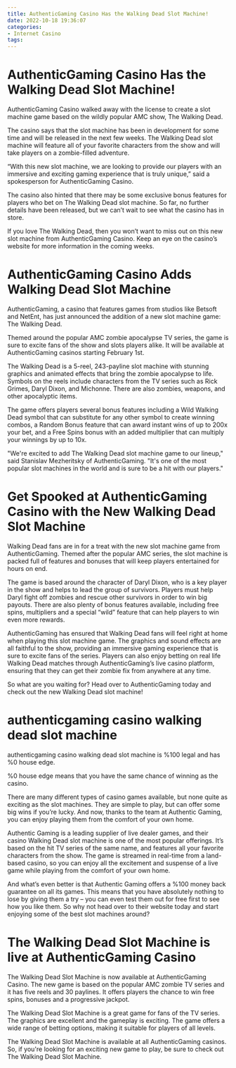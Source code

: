 ```yaml
---
title: AuthenticGaming Casino Has the Walking Dead Slot Machine!
date: 2022-10-18 19:36:07
categories:
- Internet Casino
tags:
---
```



#  AuthenticGaming Casino Has the Walking Dead Slot Machine!

AuthenticGaming Casino walked away with the license to create a slot machine game based on the wildly popular AMC show, The Walking Dead. 

The casino says that the slot machine has been in development for some time and will be released in the next few weeks. The Walking Dead slot machine will feature all of your favorite characters from the show and will take players on a zombie-filled adventure.

“With this new slot machine, we are looking to provide our players with an immersive and exciting gaming experience that is truly unique,” said a spokesperson for AuthenticGaming Casino.

The casino also hinted that there may be some exclusive bonus features for players who bet on The Walking Dead slot machine. So far, no further details have been released, but we can’t wait to see what the casino has in store.

If you love The Walking Dead, then you won’t want to miss out on this new slot machine from AuthenticGaming Casino. Keep an eye on the casino’s website for more information in the coming weeks.

#  AuthenticGaming Casino Adds Walking Dead Slot Machine

AuthenticGaming, a casino that features games from studios like Betsoft and NetEnt, has just announced the addition of a new slot machine game: The Walking Dead.

Themed around the popular AMC zombie apocalypse TV series, the game is sure to excite fans of the show and slots players alike. It will be available at AuthenticGaming casinos starting February 1st.

The Walking Dead is a 5-reel, 243-payline slot machine with stunning graphics and animated effects that bring the zombie apocalypse to life. Symbols on the reels include characters from the TV series such as Rick Grimes, Daryl Dixon, and Michonne. There are also zombies, weapons, and other apocalyptic items.

The game offers players several bonus features including a Wild Walking Dead symbol that can substitute for any other symbol to create winning combos, a Random Bonus feature that can award instant wins of up to 200x your bet, and a Free Spins bonus with an added multiplier that can multiply your winnings by up to 10x.

"We're excited to add The Walking Dead slot machine game to our lineup," said Stanislav Mezheritsky of AuthenticGaming. "It's one of the most popular slot machines in the world and is sure to be a hit with our players."

#  Get Spooked at AuthenticGaming Casino with the New Walking Dead Slot Machine

Walking Dead fans are in for a treat with the new slot machine game from AuthenticGaming. Themed after the popular AMC series, the slot machine is packed full of features and bonuses that will keep players entertained for hours on end.

The game is based around the character of Daryl Dixon, who is a key player in the show and helps to lead the group of survivors. Players must help Daryl fight off zombies and rescue other survivors in order to win big payouts. There are also plenty of bonus features available, including free spins, multipliers and a special “wild” feature that can help players to win even more rewards.

AuthenticGaming has ensured that Walking Dead fans will feel right at home when playing this slot machine game. The graphics and sound effects are all faithful to the show, providing an immersive gaming experience that is sure to excite fans of the series. Players can also enjoy betting on real life Walking Dead matches through AuthenticGaming’s live casino platform, ensuring that they can get their zombie fix from anywhere at any time.

So what are you waiting for? Head over to AuthenticGaming today and check out the new Walking Dead slot machine!

# authenticgaming casino walking dead slot machine

 authenticgaming casino walking dead slot machine is %100 legal and has %0 house edge.

%0 house edge means that you have the same chance of winning as the casino.

There are many different types of casino games available, but none quite as exciting as the slot machines. They are simple to play, but can offer some big wins if you’re lucky. And now, thanks to the team at Authentic Gaming, you can enjoy playing them from the comfort of your own home.

Authentic Gaming is a leading supplier of live dealer games, and their casino Walking Dead slot machine is one of the most popular offerings. It’s based on the hit TV series of the same name, and features all your favorite characters from the show. The game is streamed in real-time from a land-based casino, so you can enjoy all the excitement and suspense of a live game while playing from the comfort of your own home.

And what’s even better is that Authentic Gaming offers a %100 money back guarantee on all its games. This means that you have absolutely nothing to lose by giving them a try – you can even test them out for free first to see how you like them. So why not head over to their website today and start enjoying some of the best slot machines around?

#  The Walking Dead Slot Machine is live at AuthenticGaming Casino

The Walking Dead Slot Machine is now available at AuthenticGaming Casino. The new game is based on the popular AMC zombie TV series and it has five reels and 30 paylines. It offers players the chance to win free spins, bonuses and a progressive jackpot.

The Walking Dead Slot Machine is a great game for fans of the TV series. The graphics are excellent and the gameplay is exciting. The game offers a wide range of betting options, making it suitable for players of all levels.

The Walking Dead Slot Machine is available at all AuthenticGaming casinos. So, if you're looking for an exciting new game to play, be sure to check out The Walking Dead Slot Machine.